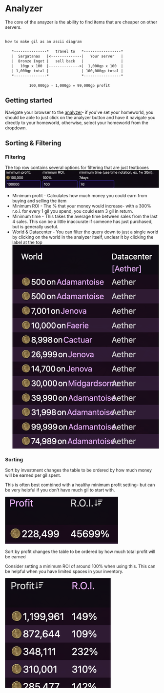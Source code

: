 # Analyzer

The core of the anayzer is the ability to find items that are cheaper on other servers.

```bob

how to make gil as an ascii diagram

   *---------------*   travel to   *-----------------*
   |  Sargatanas   |<--------------|   Your server   |
   |  Bronze Ingot |   sell back   |                 |
   |   10gp x 100  |-------------->|  1,000gp x 100  |
   | 1,000gp total |               | 100,000gp total |
   *---------------*               *-----------------*
           
           100,000gp - 1,000gp = 99,000gp profit
```

## Getting started

Navigate your browser to the [analyzer](https://ultros.app/analyzer)- if you've set your homeworld, you should be able to just click on the analyzer button and have it navigate you directly to your homeworld, otherwise, select your homeworld from the dropdown.

## Sorting & Filtering

### Filtering
The top row contains several options for filtering that are just textboxes
![available filtering options](./filters.png)

- Minimum profit - Calculates how much money you could earn from buying and selling the item
- Minimum ROI - The % that your money would increase- with a 300% r.o.i. for every 1 gil you spend, you could earn 3 gil in return.
- Minimum time - This takes the average time between sales from the last 4 sales. This can be a little inaccurate if someone has just purchased, but is generally useful.
- World & Datacenter - You can filter the query down to just a single world by clicking on the world in the analyzer itself, unclear it by clicking the label at the top
![datacenter filter](./datacenter_filter.png)
### Sorting

Sort by investment changes the table to be ordered by how much money will be earned per gil spent.

This is often best combined with a healthy minimum profit setting- but can be very helpful if you don't have much gil to start with.

![sort by on investment](./sort_by_roi.png)

Sort by profit changes the table to be ordered by how much total profit will be earned

Consider setting a minimum ROI of around 100% when using this. This can be helpful when you have limited spaces in your inventory.

![sort by profit](./sort_by_profit.png)